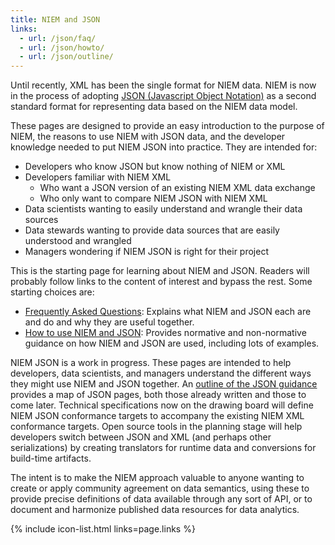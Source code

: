 ```yaml
---
title: NIEM and JSON
links:
  - url: /json/faq/
  - url: /json/howto/
  - url: /json/outline/
---
```


Until recently, XML has been the single format for NIEM data. NIEM is now in the
process of adopting [JSON (Javascript Object Notation)](data/simple) as a second
standard format for representing data based on the NIEM data model.

These pages are designed to provide an easy introduction to the purpose of NIEM,
the reasons to use NIEM with JSON data, and the developer knowledge needed to
put NIEM JSON into practice. They are intended for:

* Developers who know JSON but know nothing of NIEM or XML
* Developers familiar with NIEM XML
  - Who want a JSON version of an existing NIEM XML data exchange
  - Who only want to compare NIEM JSON with NIEM XML
* Data scientists wanting to easily understand and wrangle their data sources
* Data stewards wanting to provide data sources that are easily understood
  and wrangled
* Managers wondering if NIEM JSON is right for their project

This is the starting page for learning about NIEM and JSON. Readers will
probably follow links to the content of interest and bypass the rest. Some
starting choices are:

- [Frequently Asked Questions](faq): Explains what NIEM and JSON each are and do and
 why they are useful together.
- [How to use NIEM and JSON](howto): Provides normative and non-normative guidance 
on how NIEM and JSON are used, including lots of examples.

NIEM JSON is a work in progress. These pages are intended to help developers,
data scientists, and managers understand the different ways they might use NIEM
and JSON together. An [outline of the JSON guidance](outline) provides a map of
JSON pages, both those already written and those to come later.  Technical
specifications now on the drawing board will define NIEM JSON conformance
targets to accompany the existing NIEM XML conformance targets. Open source
tools in the planning stage will help developers switch between JSON and XML
(and perhaps other serializations) by creating translators for runtime data and
conversions for build-time artifacts.

The intent is to make the NIEM approach valuable to anyone wanting to
create or apply community agreement on data semantics, using these to
provide precise definitions of data available through any sort of API,
or to document and harmonize published data resources for data
analytics. 

{% include icon-list.html links=page.links %}
